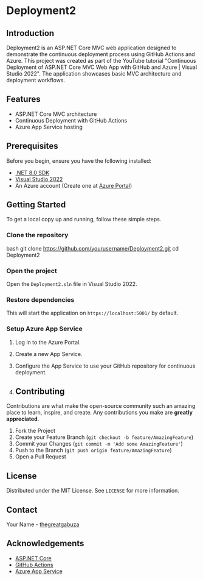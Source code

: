 # Deployment2

## Introduction
Deployment2 is an ASP.NET Core MVC web application designed to demonstrate the continuous deployment process using GitHub Actions and Azure. This project was created as part of the YouTube tutorial "Continuous Deployment of ASP.NET Core MVC Web App with GitHub and Azure | Visual Studio 2022". The application showcases basic MVC architecture and deployment workflows.

## Features
- ASP.NET Core MVC architecture
- Continuous Deployment with GitHub Actions
- Azure App Service hosting

## Prerequisites
Before you begin, ensure you have the following installed:
- [.NET 8.0 SDK](https://dotnet.microsoft.com/download/dotnet/6.0)
- [Visual Studio 2022](https://visualstudio.microsoft.com/vs/)
- An Azure account (Create one at [Azure Portal](https://portal.azure.com/))

## Getting Started
To get a local copy up and running, follow these simple steps.

### Clone the repository
bash git clone https://github.com/yourusername/Deployment2.git cd Deployment2

### Open the project
Open the `Deployment2.sln` file in Visual Studio 2022.

### Restore dependencies

This will start the application on `https://localhost:5001/` by default.

### Setup Azure App Service
1. Log in to the Azure Portal.
2. Create a new App Service.
3. Configure the App Service to use your GitHub repository for continuous deployment.

4. ## Contributing
Contributions are what make the open-source community such an amazing place to learn, inspire, and create. Any contributions you make are **greatly appreciated**.

1. Fork the Project
2. Create your Feature Branch (`git checkout -b feature/AmazingFeature`)
3. Commit your Changes (`git commit -m 'Add some AmazingFeature'`)
4. Push to the Branch (`git push origin feature/AmazingFeature`)
5. Open a Pull Request

## License
Distributed under the MIT License. See `LICENSE` for more information.

## Contact
Your Name - [thegreatgabuza](mailto:21942025@dut4life.ac.za)

## Acknowledgements
- [ASP.NET Core](https://dotnet.microsoft.com/apps/aspnet)
- [GitHub Actions](https://github.com/features/actions)
- [Azure App Service](https://azure.microsoft.com/en-us/services/app-service/)
